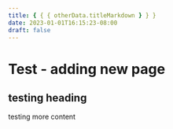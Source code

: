 ```yaml
---
title: { { { otherData.titleMarkdown } } }
date: 2023-01-01T16:15:23-08:00
draft: false
---
```


# Test - adding new page

## testing heading

testing more content

